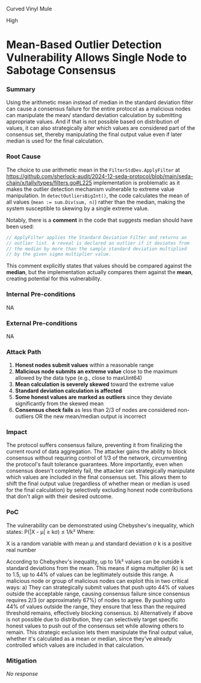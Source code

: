Curved Vinyl Mule

High

# Mean-Based Outlier Detection Vulnerability Allows Single Node to Sabotage Consensus

### Summary

Using the arithmetic mean instead of median in the standard deviation filter can cause a consensus failure for the entire protocol as a malicious nodes can manipulate the mean/ standard deviation calculation by submitting appropriate values.  And if that is not possible based on distribution of values,  it can also strategically alter which values are considered part of the consensus set, thereby manipulating the final output value even if later median is used for the final calculation.

### Root Cause

The choice to use arithmetic mean in the `FilterStdDev.ApplyFilter` at https://github.com/sherlock-audit/2024-12-seda-protocol/blob/main/seda-chain/x/tally/types/filters.go#L225  implementation is problematic as it makes the outlier detection mechanism vulnerable to extreme value manipulation. In `detectOutliersBigInt()`, the code calculates the mean of all values (`mean := sum.Div(sum, n)`) rather than the median, making the system susceptible to skewing by a single extreme value.

Notably, there is a **comment** in the code that suggests median should have been used:

```go
// ApplyFilter applies the Standard Deviation Filter and returns an
// outlier list. A reveal is declared an outlier if it deviates from
// the median by more than the sample standard deviation multiplied
// by the given sigma multiplier value.
```

This comment explicitly states that values should be compared against the **median**, but the implementation actually compares them against the **mean**, creating potential for this vulnerability.

### Internal Pre-conditions

NA

### External Pre-conditions

NA

### Attack Path

1. **Honest nodes submit values** within a reasonable range 
2. **Malicious node submits an extreme value** close to the maximum allowed by the data type (e.g., close to maxUint64)
3. **Mean calculation is severely skewed** toward the extreme value
4. **Standard deviation calculation is affected** 
5. **Some honest values are marked as outliers** since they deviate significantly from the skewed mean
6. **Consensus check fails** as less than 2/3 of nodes are considered non-outliers OR the new mean/median output is incorrect

### Impact

The protocol suffers consensus failure, preventing it from finalizing the current round of data aggregation. The attacker gains the ability to block consensus without requiring control of 1/3 of the network, circumventing the protocol's fault tolerance guarantees.
More importantly, even when consensus doesn't completely fail, the attacker can strategically manipulate which values are included in the final consensus set. This allows them to shift the final output value (regardless of whether mean or median is used for the final calculation) by selectively excluding honest node contributions that don't align with their desired outcome.

### PoC

The vulnerability can be demonstrated using Chebyshev's inequality, which states:
P(|X - μ| ≥ kσ) ≤ 1/k²
Where:

X is a random variable with mean μ and standard deviation σ
k is a positive real number

According to Chebyshev's inequality, up to 1/k² values can be outside k standard deviations from the mean. This means if sigma multiplier (k) is set to 1.5, up to 44% of values can be legitimately outside this range.
A malicious node or group of malicious nodes can exploit this in two critical ways:
a) They can strategically submit values that push upto 44% of values outside the acceptable range, causing consensus failure since consensus requires 2/3 (or approximately 67%) of nodes to agree. By pushing upto 44% of values outside the range, they ensure that less than the required threshold remains, effectively blocking consensus.
b) Alternatively if above is not possible due to distribution, they can selectively target specific honest values to push out of the consensus set while allowing others to remain. This strategic exclusion lets them manipulate the final output value, whether it's calculated as a mean or median, since they've already controlled which values are included in that calculation.

### Mitigation

_No response_
